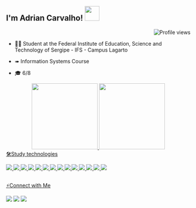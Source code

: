## I'm Adrian Carvalho! <img height="40em" src="https://raw.githubusercontent.com/alexnaiman/alexnaiman/master/resources/welcomeglitch.gif"/>
<p align="right"> <img src="https://komarev.com/ghpvc/?username=AdrianCarvalhoo&color=orange" alt="Profile views" /></p>

- 🧑‍🎓 Student at the Federal Institute of Education, Science and Technology of Sergipe - IFS - Campus Lagarto

- ➠ Information Systems Course
  
- 🎓 6/8
  
<div align="center">
  <a href="https://github.com/AdrianCarvalhoo">
  <img height="180em" src="https://github-readme-stats.vercel.app/api?username=AdrianCarvalhoo&show_icons=true&theme=gotham&include_all_commits=true&count_private=true"/>
  <img height="180em" src="https://github-readme-stats.vercel.app/api/top-langs/?username=AdrianCarvalhoo&layout=compact&langs_count=7&theme=gotham"/>
</div> 
  🛠Study technologies
<p align="left">
  <img src="https://skillicons.dev/icons?i=androidstudio" />
  <img src="https://skillicons.dev/icons?i=flutter" />
   <img src="https://skillicons.dev/icons?i=dart" />
  
  <img src="https://skillicons.dev/icons?i=js" />
    <img src="https://skillicons.dev/icons?i=html" />
    <img src="https://skillicons.dev/icons?i=css" />
    <img src="https://skillicons.dev/icons?i=java" />
    <img src="https://skillicons.dev/icons?i=spring" />
    <img src="https://skillicons.dev/icons?i=postgres" />
    <img src="https://skillicons.dev/icons?i=mysql" />
    <img src="https://skillicons.dev/icons?i=figma" />
    <img src="https://skillicons.dev/icons?i=ps" />
    <img src="https://skillicons.dev/icons?i=postman" />
    <img src="https://skillicons.dev/icons?i=git" />
</p>
 
  ##
 
 ⚡Connect with Me
 
<div> 
  <a href="https://www.instagram.com/adriancarvalhoo/" target="_blank"><img src="https://img.shields.io/badge/-Instagram-%23E4405F?style=for-the-badge&logo=instagram&logoColor=white" target="_blank"></a>
  <a href = "mailto:adrian.araujcarvalho@gmail.com"><img src="https://img.shields.io/badge/-Gmail-%23333?style=for-the-badge&logo=gmail&logoColor=white" target="_blank"></a>
  <a href="https://www.linkedin.com/in/adrian-carvalho/" target="_blank"><img src="https://img.shields.io/badge/-LinkedIn-%230077B5?style=for-the-badge&logo=linkedin&logoColor=white" target="_blank"></a> 
  
</div>

